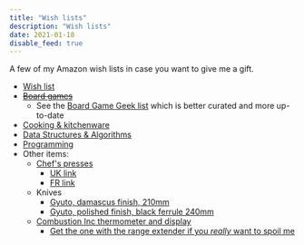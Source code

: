 ```yaml
---
title: "Wish lists"
description: "Wish lists"
date: 2021-01-18
disable_feed: true
---
```


A few of my Amazon wish lists in case you want to give me a gift.

* [Wish list](https://www.amazon.fr/hz/wishlist/ls/1FT0IO9JJTX57)
* ~~[Board games](https://www.amazon.fr/hz/wishlist/ls/2NY50W36THGMW)~~
  * See the [Board Game Geek list](https://boardgamegeek.com/wishlist/Ambroisie)
  which is better curated and more up-to-date
* [Cooking & kitchenware](https://www.amazon.fr/hz/wishlist/ls/2MNRCLPNABZSU)
* [Data Structures & Algorithms](https://www.amazon.fr/hz/wishlist/ls/2XZPQSBOGOFC3)
* [Programming](https://www.amazon.fr/hz/wishlist/ls/1R4KFV4H2D8IF)
* Other items:
  * [Chef's presses](https://www.thechefspress.com/shop)
    * [UK link](https://www.kitchenprovisions.co.uk/products/the-chefs-press-8oz-13oz)
    * [FR link](https://www.thekitchenlab.fr/fr/p/la-presse-du-chef-poids-de-friture-bruce-hill-13-oz/)
  * Knives
    * [Gyuto, damascus finish, 210mm](https://www.kitchenprovisions.co.uk/collections/stainless-steel/products/gyuto-knife-vg10-damascus-finish-ohishi)
    * [Gyuto, polished finish, black ferrule 240mm](https://www.kitchenprovisions.co.uk/collections/sukenari/products/gyuto-knife-hap40-powder-steel-polished-finish-sukenari?variant=39743545016382)
  * [Combustion Inc thermometer and
  display](https://combustion.inc/products/predictive-thermometer-gen2-wifi-display)
    * [Get the one with the range extender if you *really* want to spoil
    me](https://combustion.inc/products/predictive-thermometer-gen2-wifi-booster-wifi-display)

